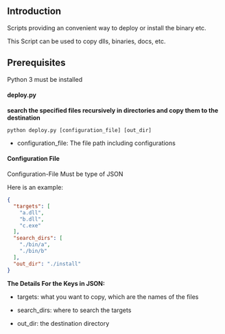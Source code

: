 ## Introduction

Scripts providing an convenient way to deploy or install the binary etc. 

This Script can be used to copy dlls, binaries, docs, etc.

## Prerequisites
Python 3 must be installed

#### deploy.py

**search the specified files recursively in directories and copy them to the destination**


```shell
python deploy.py [configuration_file] [out_dir]
```
- configuration_file: The file path including configurations 

#### Configuration File

Configuration-File Must be type of JSON

Here is an example:

```json
{
  "targets": [
    "a.dll",
    "b.dll",
    "c.exe"
  ],
  "search_dirs": [
    "./bin/a",
    "./bin/b"
  ],
  "out_dir": "./install"
}
```

**The Details For the Keys in JSON:**

- targets: what you want to copy, which are the names of the files

- search_dirs: where to search the targets

- out_dir: the destination directory